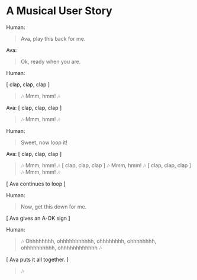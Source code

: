 # A Musical User Story

Human: 
> Ava, play this back for me. 

Ava: 
> Ok, ready when you are.

Human: 

[ clap, clap, clap ] 
> 🎶 Mmm, hmm! 🎶

Ava: 
[ clap, clap, clap ] 
> 🎶 Mmm, hmm! 🎶

Human: 
> Sweet, now loop it!

Ava: 
[ clap, clap, clap ] 
> 🎶 Mmm, hmm! 🎶 
[ clap, clap, clap ] 
> 🎶 Mmm, hmm! 🎶 
[ clap, clap, clap ] 
> 🎶 Mmm, hmm! 🎶 

[ Ava continues to loop ]

Human: 
> Now, get this down for me.

[ Ava gives an A-OK sign ]

Human: 
> 🎶 Ohhhhhhhh, ohhhhhhhhhhh, ohhhhhhhh, ohhhhhhhh, ohhhhhhhhhh, ohhhhhhhhhhhh 🎶

[ Ava puts it all together. ]

> 🎶